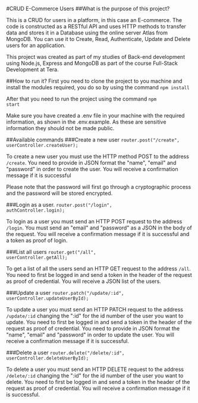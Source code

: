 #CRUD E-Commerce Users
##What is the purpose of this project?

This is a CRUD for users in a platform, in this case an E-commerce. The code is constructed as a RESTful API and uses HTTP methods to transfer data and stores it in a Database using the online server Atlas from MongoDB. You can use it to Create, Read, Authenticate, Update and Delete users for an application.

This project was created as part of my studies of Back-end development using Node.js, Express and MongoDB as part of the course Full-Stack Development at Tera. 


##How to run it?
First you need to clone the project to you machine and install the modules required, you do so by using the command
<code>npm install</code>

After that you need to run the project using the command 
<code>npm start</code> 

Make sure you have created a .env file in your machine with the required information, as shown in the .env.example. As these are sensitive information they should not be made public.

##Available commands
###Create a new user
<code>router.post("/create", userController.createUser);</code>

To create a new user you must use the HTTP method POST to the address <code>/create</code>. You need to provide in JSON format the "name", "email" and "password" in order to create the user. You will receive a confirmation message if it is successful

Please note that the password will first go through a cryptographic process and the password will be stored encrypted.

###Login as a user.
<code>router.post("/login", authController.login);</code>

To login as a user you must send an HTTP POST request to the address <code>/login</code>. You must send an "email" and "password" as a JSON in the body of the request. You will receive a confirmation message if it is successful and a token as proof of login.

###List  all users
<code>router.get("/all", userController.getAll);</code>

To get a list of all the users send an HTTP GET request to the address <code>/all</code>. You need to first be logged in and send a token in the header of the request as proof of credential. You will receive a JSON list of the users.

###Update a user
<code>router.patch("/update/:id", userController.updateUserById);</code>

To update a user you must send an HTTP PATCH request to the address <code>/update/:id</code> changing the ":id" for the id number of the user you want to update. You need to first be logged in and send a token in the header of the request as proof of credential. You need to provide in JSON format the "name", "email" and "password" in order to update the user. You will receive a confirmation message if it is successful.


###Delete a user
<code>router.delete("/delete/:id", userController.deleteUserById);</code>

To delete a user you must send an HTTP DELETE request to the address <code>/delete/:id</code> changing the ":id" for the id number of the user you want to delete. You need to first be logged in and send a token in the header of the request as proof of credential. You will receive a confirmation message if it is successful.


